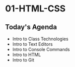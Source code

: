 # 01-HTML-CSS

## Today's Agenda

- Intro to Class Technologies
- Intro to Text Editors
- Intro to Console Commands
- Intro to HTML
- Intro to Git
